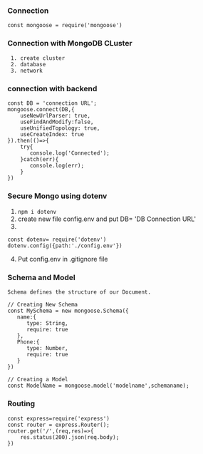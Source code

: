 ### Connection
``` const mongoose = require('mongoose') ```

### Connection with MongoDB CLuster
```
 1. create cluster
 2. database
 3. network
```
### connection with backend
```
const DB = 'connection URL';
mongoose.connect(DB,{
    useNewUrlParser: true,
    useFindAndModify:false,
    useUnifiedTopology: true,
    useCreateIndex: true
}).then(()=>{
    try{
       console.log('Connected');
    }catch(err){
       console.log(err);
    }
})
```
### Secure Mongo using dotenv
 1. ```npm i dotenv```
 2. create new file config.env and put DB= 'DB Connection URL'
 3. 
 ```
 const dotenv= require('dotenv')
 dotenv.config({path:'./config.env'})
 ```
 4. Put config.env in .gitignore file

### Schema and Model
```Schema defines the structure of our Document.```
``` 
// Creating New Schema
const MySchema = new mongoose.Schema({
   name:{
      type: String,
      require: true
   },
   Phone:{
      type: Number,
      require: true
   }
})
```
```
// Creating a Model
const ModelName = mongoose.model('modelname',schemaname);
```

### Routing
```
const express=require('express')
const router = express.Router();
router.get('/',(req,res)=>{
    res.status(200).json(req.body);
})
```

